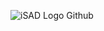 ![iSAD Logo Github](https://github.com/sirx2713/Flag-of-Germany/assets/122817303/32a5f510-2a14-42bd-ba81-de304afe2d0d)
